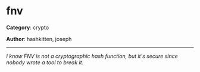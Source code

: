 fnv
=============

**Category**: crypto

**Author**: hashkitten, joseph

---

_I know FNV is not a cryptographic hash function, but it's secure since nobody wrote a tool to break it._
